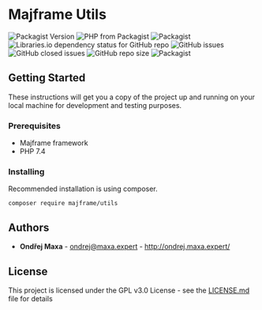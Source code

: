 # Majframe Utils

![Packagist Version](https://img.shields.io/packagist/v/majframe/utils?label=version)
![PHP from Packagist](https://img.shields.io/packagist/php-v/majframe/utils)
![Packagist](https://img.shields.io/packagist/l/majframe/utils)
![Libraries.io dependency status for GitHub repo](https://img.shields.io/librariesio/github/majframe/utils)
![GitHub issues](https://img.shields.io/github/issues/majframe/utils)
![GitHub closed issues](https://img.shields.io/github/issues-closed-raw/majframe/utils)
![GitHub repo size](https://img.shields.io/github/repo-size/majframe/utils)
![Packagist](https://img.shields.io/packagist/dt/majframe/utils)

## Getting Started

These instructions will get you a copy of the project up and running on your local machine for development and testing purposes.

### Prerequisites

* Majframe framework
* PHP 7.4

### Installing

Recommended installation is using composer.

```
composer require majframe/utils
```

## Authors

* **Ondřej Maxa** - ondrej@maxa.expert - http://ondrej.maxa.expert/

## License

This project is licensed under the GPL v3.0 License - see the [LICENSE.md](LICENSE.md) file for details

